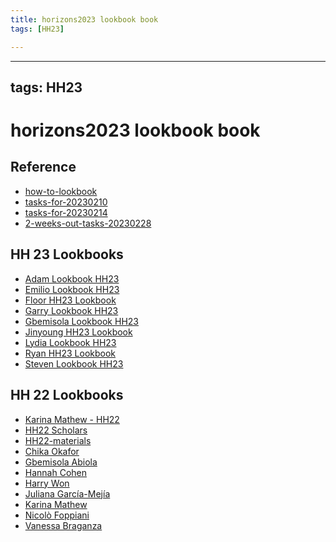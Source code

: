 ```yaml
---
title: horizons2023 lookbook book
tags: [HH23]

---
```


---
tags: HH23
---
horizons2023 lookbook book
===

Reference
---
- [how-to-lookbook](/-w9qqlZGRG61ut8obVATTQ)
- [tasks-for-20230210](/V_zxysA3QMO1PnA7ES512A)
- [tasks-for-20230214](/PV2UgxwvSPWrs_nCsGuhQA)
- [2-weeks-out-tasks-20230228](/mkAubEnFTpaUHVUSWC4Y-A)

HH 23 Lookbooks
----
* [Adam Lookbook HH23](/ktCw2NcbSbS0aKzVI7ZlmQ)
* [Emilio Lookbook HH23](/8T7tH99wSd2eEVJ2xE6K9w)
* [Floor HH23 Lookbook](/NNqoqIX3RR2Mi1CWI104Ag)
* [Garry Lookbook HH23](/2fgvHsaVT8-Vk6itKgzFJQ)
* [Gbemisola Lookbook HH23](/DW3vIEDEQhOSde5m2uwjFQ)
* [Jinyoung HH23 Lookbook](/kGvZ1Go0QPGUHuo57yo4ZQ)
* [Lydia Lookbook HH23](/b5pweWEpTY2eN4bJZJZK-A)
* [Ryan HH23 Lookbook](/3_ZllXV3Qh2ehAheSyU4eA)
* [Steven Lookbook HH23](/7tVehP0oTWuwOUmcrdSEaA)


HH 22 Lookbooks
---
- [Karina Mathew - HH22](/AtRm4v8uRyCGAJQvv_Kobw)
- [HH22 Scholars](/R9TFDTJrR_CxoDmql6R25A)
- [HH22-materials](/fAUejH1kTsmhGYHzhp2kNg)
- [Chika Okafor](/vuJ283bWTQqI2q0V4razdQ)
- [Gbemisola Abiola](/qi6ZB6HKRsGJgA_EO2YB7w)
- [Hannah Cohen](/mS0ct02rSPiwxJ3krlYGCA)
- [Harry Won](/89s6fDExRSC3-RhXvjK2Zw)
- [Juliana García-Mejía](/QLBqkTSNTBKQ5tIR00yC6g)
- [Karina Mathew](/AtRm4v8uRyCGAJQvv_Kobw)
- [Nicolò Foppiani](/slueXlSqR9KWiNsVObFpLg)
- [Vanessa Braganza](/r0bfQhfiSRC4LlRUFO_0qQ)
